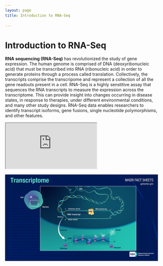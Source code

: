 ```yaml
---
layout: page
title: Introduction to RNA-Seq

---
```



Introduction to RNA-Seq
============================================

**RNA sequencing (RNA-Seq)** has revolutionized the study of gene expression. The human genome is comprised of DNA (deoxyribonucleic acid) that must be transcribed into RNA (ribonucleic acid) in order to generate proteins through a process called translation. Collectively, the transcripts comprise the transcripome and represent a collection of all the gene readouts present in a cell. RNA-Seq is a highly senstitive assay that sequences the RNA transcripts to measure the expression across the transcriptome. This can provide insight into changes occurring in disease states, in response to therapies, under different environmental conditions, and many other study designs. RNA-Seq data enables researchers to identify transcript isoforms, gene fusions, single nucleotide polymorphisms, and other features.

<iframe src="https://www.youtube.com/embed/M7K801nQZcg?si=VmEKytZqvj6SuyCq"></iframe>

![NHGRI Transcriptome](./rna-seq-images/transcriptome.jpeg "Transcriptome")